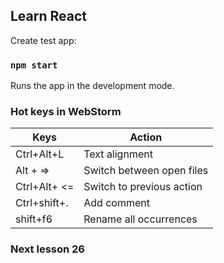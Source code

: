 ## Learn React

Create test app:

### `npm start`

Runs the app in the development mode.


### Hot keys in WebStorm
Keys | Action
--- | --- 
Ctrl+Alt+L | Text alignment
Alt + => | Switch between open files
Ctrl+Alt+ <= | Switch to previous action
Ctrl+shift+. | Add comment 
shift+f6 | Rename all occurrences

### Next lesson 26